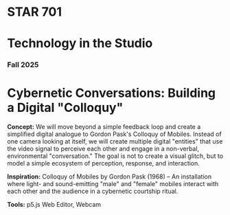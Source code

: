 # STAR 701

# Technology in the Studio

### Fall 2025

# Cybernetic Conversations: Building a Digital "Colloquy"
**Concept:** We will move beyond a simple feedback loop and create a simplified digital analogue to Gordon Pask's Colloquy of Mobiles. Instead of one camera looking at itself, we will create multiple digital "entities" that use the video signal to perceive each other and engage in a non-verbal, environmental "conversation." The goal is not to create a visual glitch, but to model a simple ecosystem of perception, response, and interaction.

**Inspiration:** Colloquy of Mobiles by Gordon Pask (1968) – An installation where light- and sound-emitting "male" and "female" mobiles interact with each other and the audience in a cybernetic courtship ritual.

**Tools:** p5.js Web Editor, Webcam